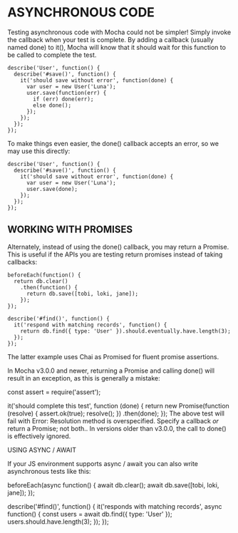 # ASYNCHRONOUS CODE

Testing asynchronous code with Mocha could not be simpler! Simply invoke the callback when your test is complete. By adding a callback (usually named done) to it(), Mocha will know that it should wait for this function to be called to complete the test.
````
describe('User', function() {
  describe('#save()', function() {
    it('should save without error', function(done) {
      var user = new User('Luna');
      user.save(function(err) {
        if (err) done(err);
        else done();
      });
    });
  });
});
````
To make things even easier, the done() callback accepts an error, so we may use this directly:

````
describe('User', function() {
  describe('#save()', function() {
    it('should save without error', function(done) {
      var user = new User('Luna');
      user.save(done);
    });
  });
});
````
## WORKING WITH PROMISES

Alternately, instead of using the done() callback, you may return a Promise. This is useful if the APIs you are testing return promises instead of taking callbacks:

````
beforeEach(function() {
  return db.clear()
    .then(function() {
      return db.save([tobi, loki, jane]);
    });
});

describe('#find()', function() {
  it('respond with matching records', function() {
    return db.find({ type: 'User' }).should.eventually.have.length(3);
  });
});
````
The latter example uses Chai as Promised for fluent promise assertions.

In Mocha v3.0.0 and newer, returning a Promise and calling done() will result in an exception, as this is generally a mistake:

const assert = require('assert');

it('should complete this test', function (done) {
  return new Promise(function (resolve) {
    assert.ok(true);
    resolve();
  })
    .then(done);
});
The above test will fail with Error: Resolution method is overspecified. Specify a callback *or* return a Promise; not both.. In versions older than v3.0.0, the call to done() is effectively ignored.

USING ASYNC / AWAIT

If your JS environment supports async / await you can also write asynchronous tests like this:

beforeEach(async function() {
  await db.clear();
  await db.save([tobi, loki, jane]);
});

describe('#find()', function() {
  it('responds with matching records', async function() {
    const users = await db.find({ type: 'User' });
    users.should.have.length(3);
  });
});